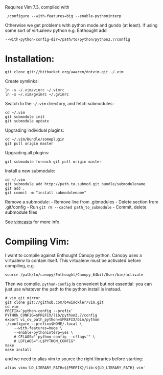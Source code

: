 Requires Vim 7.3, compiled with

    ./configure --with-features=big --enable-pythoninterp

Otherwise we get problems with python mode and gundo (at least). If
using some sort of virtualenv python e.g. Enthought add

    --with-python-config-dir=/path/to/python/python2.7/config

Installation:
=============

    git clone git://bitbucket.org/aaaren/dotvim.git ~/.vim

Create symlinks:

    ln -s ~/.vim/vimrc ~/.vimrc
    ln -s ~/.vim/gvimrc ~/.gvimrc

Switch to the `~/.vim` directory, and fetch submodules:

    cd ~/.vim
    git submodule init
    git submodule update

Upgrading individual plugins:

    cd ~/.vim/bundle/someplugin
    git pull origin master

Upgrading all plugins:

    git submodule foreach git pull origin master

Install a new submodule:

    cd ~/.vim
    git submodule add http://path.to.submod.git bundle/submodulename
    git add .
    git commit -m "install submodulename"

Remove a submodule:
    - Remove line from .gitmodules
    - Delete section from .git/config
    - Run `git rm --cached path_to_submodule`
    - Commit, delete submodule files

See [vimcasts][] for more info.

[vimcasts]: http://vimcasts.org/episodes/synchronizing-plugins-with-git-submodules-and-pathogen/


Compiling Vim:
==============

I want to compile against Enthought Canopy python. Canopy uses a
virtualenv to contain itself. This virtualenv must be activated
before compiling, e.g.

    source /path/to/canopy/Enthought/Canopy_64bit/User/bin/activate

Then we compile. `python-config` is convenient but not essential:
you can just use whatever the path to the python install is instead.

    # vim git mirror
    git clone git://github.com/b4winckler/vim.git
    cd vim
    PREFIX=`python-config --prefix`
    PYTHON_CONFIG=$PREFIX/lib/python2.7/config
    export vi_cv_path_python=$PREFIX/bin/python
    ./configure --prefix=$HOME/.local \
        --with-features=huge \
        --enable-pythoninterp=yes \
        # CFLAGS="`python-config --cflags`" \
        # LDFLAGS="-L$PYTHON_CONFIG"
    make
    make install

and we need to alias vim to source the right libraries before
starting:

    alias vim='LD_LIBRARY_PATH=${PREFIX}/lib:${LD_LIBRARY_PATH} vim'
